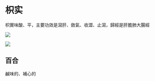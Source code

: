 
# 枳实

枳實味酸、平，主要功效是瀉肝、斂氣、收澀、止瀉，歸經是肝膽肺大腸經

![](http://img.skydrift.cn/1719059242.png?imageMogr2/thumbnail/!70p)



![](http://img.skydrift.cn/1719059338.png?imageMogr2/thumbnail/!70p)

## 百合

鹹味的、補心的

